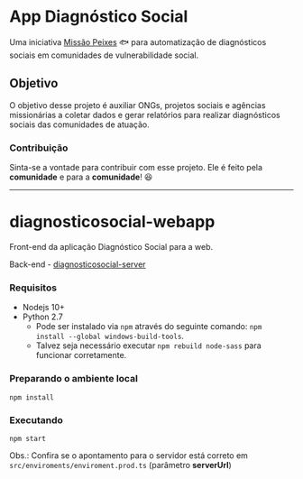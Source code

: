 # App Diagnóstico Social

Uma iniciativa [Missão Peixes](https://www.missaopeixes.com/) 🐟 para automatização de diagnósticos sociais em comunidades de vulnerabilidade social.

## Objetivo

 O objetivo desse projeto é auxiliar ONGs, projetos sociais e agências missionárias a coletar dados e gerar relatórios para realizar diagnósticos sociais das comunidades de atuação.

### Contribuição

Sinta-se a vontade para contribuir com esse projeto.
Ele é feito pela **comunidade** e para a **comunidade**! 😆

---

# diagnosticosocial-webapp

Front-end da aplicação Diagnóstico Social para a web.

Back-end - [diagnosticosocial-server](https://github.com/missaopeixes/diagnosticosocial-server)

### Requisitos

- Nodejs 10+
- Python 2.7
  - Pode ser instalado via ``npm`` através do seguinte comando: ``npm install --global windows-build-tools``.
  - Talvez seja necessário executar ``npm rebuild node-sass`` para funcionar corretamente.

### Preparando o ambiente local

```
npm install
```

### Executando

```
npm start
```
Obs.: Confira se o apontamento para o servidor está correto em `src/enviroments/enviroment.prod.ts` (parâmetro **serverUrl**)